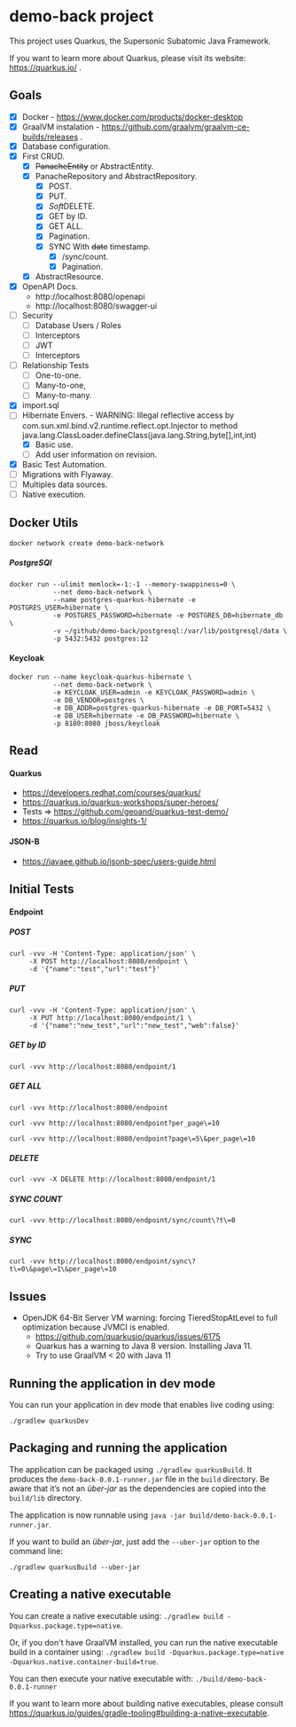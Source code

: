 # demo-back project

This project uses Quarkus, the Supersonic Subatomic Java Framework.

If you want to learn more about Quarkus, please visit its website: https://quarkus.io/ .


## Goals
- [X] Docker - https://www.docker.com/products/docker-desktop
- [X] GraalVM instalation - https://github.com/graalvm/graalvm-ce-builds/releases .
- [X] Database configuration.
- [X] First CRUD.
  - [X] ~~PanacheEntity~~ or AbstractEntity.
  - [X] PanacheRepository and AbstractRepository.
    - [X] POST.
    - [X] PUT.
    - [X] *Soft*DELETE.
    - [X] GET by ID.
    - [X] GET ALL.
    - [X] Pagination.
    - [X] SYNC With ~~date~~ timestamp.
      - [X] /sync/count.
      - [X] Pagination.
  - [X] AbstractResource.
- [X] OpenAPI Docs.
  - http://localhost:8080/openapi
  - http://localhost:8080/swagger-ui
- [ ] Security
  - [ ] Database Users / Roles
  - [ ] Interceptors
  - [ ] JWT
  - [ ] Interceptors
- [ ] Relationship Tests
  - [ ] One-to-one.
  - [ ] Many-to-one,
  - [ ] Many-to-many.
- [X] import.sql
- [ ] Hibernate Envers. - WARNING: Illegal reflective access by com.sun.xml.bind.v2.runtime.reflect.opt.Injector to method java.lang.ClassLoader.defineClass(java.lang.String,byte[],int,int)
  - [X] Basic use.
  - [ ] Add user information on revision.
- [X] Basic Test Automation.
- [ ] Migrations with Flyaway.
- [ ] Multiples data sources.
- [ ] Native execution.

## Docker Utils


```shell script
docker network create demo-back-network
```

##### PostgreSQl
```shell script
docker run --ulimit memlock=-1:-1 --memory-swappiness=0 \
           --net demo-back-network \
           --name postgres-quarkus-hibernate -e POSTGRES_USER=hibernate \
           -e POSTGRES_PASSWORD=hibernate -e POSTGRES_DB=hibernate_db \
           -v ~/github/demo-back/postgresql:/var/lib/postgresql/data \
           -p 5432:5432 postgres:12
```

#### Keycloak
```shell script
docker run --name keycloak-quarkus-hibernate \
           --net demo-back-network \
           -e KEYCLOAK_USER=admin -e KEYCLOAK_PASSWORD=admin \
           -e DB_VENDOR=postgres \
           -e DB_ADDR=postgres-quarkus-hibernate -e DB_PORT=5432 \
           -e DB_USER=hibernate -e DB_PASSWORD=hibernate \
           -p 8180:8080 jboss/keycloak
```

## Read

#### Quarkus
- https://developers.redhat.com/courses/quarkus/
- https://quarkus.io/quarkus-workshops/super-heroes/
- Tests => https://github.com/geoand/quarkus-test-demo/ 
- https://quarkus.io/blog/insights-1/

#### JSON-B
- https://javaee.github.io/jsonb-spec/users-guide.html

## Initial Tests

#### Endpoint

##### POST
```shell script
curl -vvv -H 'Content-Type: application/json' \
     -X POST http://localhost:8080/endpoint \
     -d '{"name":"test","url":"test"}'
```

##### PUT
```shell script
curl -vvv -H 'Content-Type: application/json' \
     -X PUT http://localhost:8080/endpoint/1 \
     -d '{"name":"new_test","url":"new_test","web":false}'
```

##### GET by ID
```shell script
curl -vvv http://localhost:8080/endpoint/1
```

##### GET ALL
```shell script
curl -vvv http://localhost:8080/endpoint

curl -vvv http://localhost:8080/endpoint?per_page\=10

curl -vvv http://localhost:8080/endpoint?page\=5\&per_page\=10
```

##### DELETE
```shell script
curl -vvv -X DELETE http://localhost:8080/endpoint/1
```

##### SYNC COUNT
```shell script
curl -vvv http://localhost:8080/endpoint/sync/count\?t\=0
```

##### SYNC
```shell script
curl -vvv http://localhost:8080/endpoint/sync\?t\=0\&page\=1\&per_page\=10
```

## Issues
- OpenJDK 64-Bit Server VM warning: forcing TieredStopAtLevel to full optimization because JVMCI is enabled.
  - https://github.com/quarkusio/quarkus/issues/6175
  - Quarkus has a warning to Java 8 version. Installing Java 11.
  - Try to use GraalVM < 20 with Java 11

## Running the application in dev mode

You can run your application in dev mode that enables live coding using:
```
./gradlew quarkusDev
```

## Packaging and running the application

The application can be packaged using `./gradlew quarkusBuild`.
It produces the `demo-back-0.0.1-runner.jar` file in the `build` directory.
Be aware that it’s not an _über-jar_ as the dependencies are copied into the `build/lib` directory.

The application is now runnable using `java -jar build/demo-back-0.0.1-runner.jar`.

If you want to build an _über-jar_, just add the `--uber-jar` option to the command line:
```
./gradlew quarkusBuild --uber-jar
```

## Creating a native executable

You can create a native executable using: `./gradlew build -Dquarkus.package.type=native`.

Or, if you don't have GraalVM installed, you can run the native executable build in a container using: `./gradlew build -Dquarkus.package.type=native -Dquarkus.native.container-build=true`.

You can then execute your native executable with: `./build/demo-back-0.0.1-runner`

If you want to learn more about building native executables, please consult https://quarkus.io/guides/gradle-tooling#building-a-native-executable.